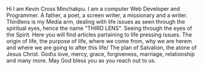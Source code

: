 Hi I am Kevin Cross Minchakpu. I am a computer Web Developer and Programmer. A father,
a poet, a screen writer, a missionary and a writer. Thirdlens is my Media arm, dealing with
life issues as seen through the spiritual eyes, hence the name "THIRD LENS". Seeing through the
eyes of the Spirit. Here you will find articles partaining to life pressing issues.
The origin of life, the purpose of life, where we come from, why we are herem and where
we are going to after this life/ The plan of Salvation, the atone of Jesus Christ.
God\s love, mercy, grace, forgiveness, marriage, relationship and many more.
May God bless you as you reach out to us.

